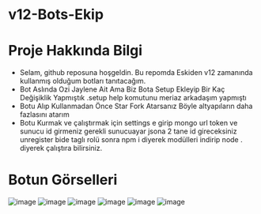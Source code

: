 # v12-Bots-Ekip

# Proje Hakkında Bilgi

* Selam, github reposuna hoşgeldin. Bu repomda Eskiden v12 zamanında kullanmış olduğum botları tanıtacağım.
* Bot Aslında Ozi Jaylene Ait Ama Biz Bota Setup Ekleyip Bir Kaç Değişiklik Yapmıştık .setup help komutunu meriaz arkadaşım yapmıştı
* Botu Alıp Kullanmadan Önce Star Fork Atarsanız Böyle altyapıların daha fazlasını atarım
* Botu Kurmak ve çalıştırmak için settings e girip mongo url token ve sunucu id girmeniz gerekli sunucuayar jsona 2 tane id gireceksiniz unregister bide taglı rolü
  sonra npm i diyerek modülleri indirip node . diyerek çalıştıra bilirsiniz.
  
# Botun Görselleri
![image](https://cdn.discordapp.com/attachments/1006698954248966336/1026441278017257532/eski_v12_setup.png)
![image](https://cdn.discordapp.com/attachments/1006698954248966336/1026441277702668358/v12_eski_setup1.png)
![image](https://cdn.discordapp.com/attachments/1006698954248966336/1026441277329387561/v12_eski_setup2.png)
![image](https://cdn.discordapp.com/attachments/1006698954248966336/1026441276964479026/ramalkur_eski_setup_v12.png)
![image](https://cdn.discordapp.com/attachments/1006698954248966336/1026441276641509436/v12_eski_say.png)
![image](https://cdn.discordapp.com/attachments/1006698954248966336/1026441702602448896/taglar.png)

